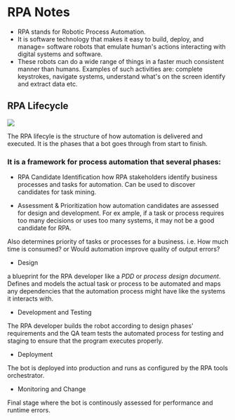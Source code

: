 # RPA  Notes

+ RPA stands for Robotic Process Automation.
+ It is software technology that makes it easy to build, deploy, and manage= software robots that emulate human's actions interacting with digital systems and software. 
+ These robots can do a wide range of things in a faster much consistent manner than humans. Examples of such activities are: complete keystrokes, navigate systems, understand what's on the screen identify and extract data etc. 

## RPA Lifecycle

![](https://intellipaat.com/mediaFiles/2019/04/Life-Cycle-of-RPA.png)

The RPA lifecyle is the structure of how automation is delivered and executed. It is the phases that a bot goes through from start to finish.

### It is a framework for process automation that several phases:

* RPA Candidate Identification 
how RPA stakeholders identify business processes and tasks for
 automation. Can be used to discover candidates for task mining.

* Assessment & Prioritization
how automation candidates are assessed for design and development. For ex
ample, if a task or process requires too many decisions or uses too many
systems, it may not be a good candidate for RPA.

Also determines priority of tasks or processes for a business.
i.e. How much time is consumed? or Would automation improve quality
of output errors?

* Design 

a blueprint for the RPA developer like a *PDD* or *process 
design document*.
Defines and models the actual task or process to be automated 
and maps any dependencies that the automation process might have like the 
systems it interacts with.

* Development and Testing

The RPA developer builds the robot according to design phases' requirements and the QA team tests the automated process for testing and staging to ensure that the program executes properly.

* Deployment

The bot is deployed into production and runs as configured by the RPA tools orchestrator.

* Monitoring and Change

Final stage where the bot is continously assessed for performance and runtime errors.

